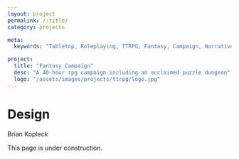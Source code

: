 ```yaml
---
layout: project
permalink: /:title/
category: projects

meta:
  keywords: "Tabletop, Roleplaying, TTRPG, Fantasy, Campaign, Narrative Design"

project:
  title: "Fantasy Campaign"
  desc: "A 40-hour rpg campaign including an acclaimed puzzle dungeon"
  logo: "/assets/images/projects/ttrpg/logo.jpg"
---
```


# Design
Brian Kopleck  

<!-- FACTSHEET END -->

This page is under construction.